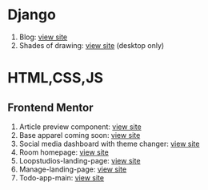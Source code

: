 <h1>Django</h1>
<ol>
<li>Blog: <a href="http://srivarshan12.pythonanywhere.com">view site</a></li>
<!-- <li>Portfolio:<a href="http://srivarshan13.pythonanywhere.com">view site</a></li> -->
<li>Shades of drawing: <a href="http://shadesofdrawing12.pythonanywhere.com/">view site</a> (desktop only)</li>
</ol>
  
  
<h1>HTML,CSS,JS</h1>
<h2>Frontend Mentor</h2>
<ol>
<li>Article preview component: <a href="https://srivarshan12.github.io/webdev/article-preview-component-master/">view site</a></li>
<li>Base apparel coming soon:   <a href="https://myprojects-n06lu5ylf.vercel.app/">view site</a></li>
<li>Social media dashboard with theme changer:  <a href="https://theme-switcher-n1yl9fm5q.vercel.app/">view site</a></li>
<li>Room homepage: <a href="https://srivarshan12.github.io/webdev/room-homepage-master/">view site</a></li>
<li>Loopstudios-landing-page: <a href="https://srivarshan12.github.io/webdev/loopstudios-landing-page-main/">view site</a></li>
<li>Manage-landing-page: <a href="https://srivarshan12.github.io/webdev/manage-landing-page-master/">view site</a></li>
<li>Todo-app-main: <a href="https://srivarshan12.github.io/webdev/todo-app-main/index.html">view site</a></li> 
</ol>
